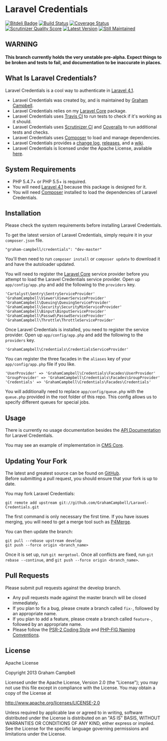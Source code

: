 Laravel Credentials
===================


[![Bitdeli Badge](https://d2weczhvl823v0.cloudfront.net/GrahamCampbell/Laravel-Credentials/trend.png)](https://bitdeli.com/free "Bitdeli Badge")
[![Build Status](https://travis-ci.org/GrahamCampbell/Laravel-Credentials.png?branch=develop)](https://travis-ci.org/GrahamCampbell/Laravel-Credentials)
[![Coverage Status](https://coveralls.io/repos/GrahamCampbell/Laravel-Credentials/badge.png?branch=develop)](https://coveralls.io/r/GrahamCampbell/Laravel-Credentials)
[![Scrutinizer Quality Score](https://scrutinizer-ci.com/g/GrahamCampbell/Laravel-Credentials/badges/quality-score.png?s=b384661adefa74fb4c695e50c7832c7f1ceea470)](https://scrutinizer-ci.com/g/GrahamCampbell/Laravel-Credentials)
[![Latest Version](https://poser.pugx.org/graham-campbell/credentials/v/stable.png)](https://packagist.org/packages/graham-campbell/credentials)
[![Still Maintained](http://stillmaintained.com/GrahamCampbell/Laravel-Credentials.png)](http://stillmaintained.com/GrahamCampbell/Laravel-Credentials)


## WARNING

#### This branch currently holds the very unstable pre-alpha. Expect things to be broken and tests to fail, and documentation to be inaccurate in places.


## What Is Laravel Credentials?

Laravel Credentials is a cool way to authenticate in [Laravel 4.1](http://laravel.com).  

* Laravel Credentials was created by, and is maintained by [Graham Campbell](https://github.com/GrahamCampbell).  
* Laravel Credentials relies on my [Laravel Core](https://github.com/GrahamCampbell/Laravel-Core) package.  
* Laravel Credentials uses [Travis CI](https://travis-ci.org/GrahamCampbell/Laravel-Credentials) to run tests to check if it's working as it should.  
* Laravel Credentials uses [Scrutinizer CI](https://scrutinizer-ci.com/g/GrahamCampbell/Laravel-Credentials) and [Coveralls](https://coveralls.io/r/GrahamCampbell/Laravel-Credentials) to run additional tests and checks.  
* Laravel Credentials uses [Composer](https://getcomposer.org) to load and manage dependencies.  
* Laravel Credentials provides a [change log](https://github.com/GrahamCampbell/Laravel-Credentials/blob/develop/CHANGELOG.md), [releases](https://github.com/GrahamCampbell/Laravel-Credentials/releases), and a [wiki](https://github.com/GrahamCampbell/Laravel-Credentials/wiki).  
* Laravel Credentials is licensed under the Apache License, available [here](https://github.com/GrahamCampbell/Laravel-Credentials/blob/develop/LICENSE.md).  


## System Requirements

* PHP 5.4.7+ or PHP 5.5+ is required.
* You will need [Laravel 4.1](http://laravel.com) because this package is designed for it.  
* You will need [Composer](https://getcomposer.org) installed to load the dependencies of Laravel Credentials.  


## Installation

Please check the system requirements before installing Laravel Credentials.  

To get the latest version of Laravel Credentials, simply require it in your `composer.json` file.  

`"graham-campbell/credentials": "dev-master"`  

You'll then need to run `composer install` or `composer update` to download it and have the autoloader updated.  

You will need to register the [Laravel Core](https://github.com/GrahamCampbell/Laravel-Core) service provider before you attempt to load the Laravel Credentials service provider. Open up `app/config/app.php` and add the following to the `providers` key.  

`'Cartalyst\Sentry\SentryServiceProvider'`  
`'GrahamCampbell\Viewer\ViewerServiceProvider'`  
`'GrahamCampbell\Queuing\QueuingServiceProvider'`  
`'GrahamCampbell\Security\SecurityMinServiceProvider'`  
`'GrahamCampbell\Binput\BinputServiceProvider'`  
`'GrahamCampbell\Passwd\PasswdServiceProvider'`  
`'GrahamCampbell\Throttle\ThrottleServiceProvider'`  

Once Laravel Credentials is installed, you need to register the service provider. Open up `app/config/app.php` and add the following to the `providers` key.  

`'GrahamCampbell\Credentials\CredentialsServiceProvider'`  

You can register the three facades in the `aliases` key of your `app/config/app.php` file if you like.  

`'UserProvider' => 'GrahamCampbell\Credentials\Facades\UserProvider'`  
`'GroupProvider' => 'GrahamCampbell\Credentials\Facades\GroupProvider'`  
`'Credentials' => 'GrahamCampbell\Credentials\Facades\Credentials'`  

You will additionally need to replace `app/config/queue.php` with the `queue.php` provided in the root folder of this repo. This config allows us to specify different queues for special jobs.  


## Usage

There is currently no usage documentation besides the [API Documentation](http://grahamcampbell.github.io/Laravel-Credentials
) for Laravel Credentials.  

You may see an example of implementation in [CMS Core](https://github.com/GrahamCampbell/CMS-Core).  


## Updating Your Fork

The latest and greatest source can be found on [GitHub](https://github.com/GrahamCampbell/Laravel-Credentials).  
Before submitting a pull request, you should ensure that your fork is up to date.  

You may fork Laravel Credentials:  

    git remote add upstream git://github.com/GrahamCampbell/Laravel-Credentials.git

The first command is only necessary the first time. If you have issues merging, you will need to get a merge tool such as [P4Merge](http://perforce.com/product/components/perforce_visual_merge_and_diff_tools).  

You can then update the branch:  

    git pull --rebase upstream develop
    git push --force origin <branch_name>

Once it is set up, run `git mergetool`. Once all conflicts are fixed, run `git rebase --continue`, and `git push --force origin <branch_name>`.  


## Pull Requests

Please submit pull requests against the develop branch.  

* Any pull requests made against the master branch will be closed immediately.  
* If you plan to fix a bug, please create a branch called `fix-`, followed by an appropriate name.  
* If you plan to add a feature, please create a branch called `feature-`, followed by an appropriate name.  
* Please follow the [PSR-2 Coding Style](https://github.com/php-fig/fig-standards/blob/master/accepted/PSR-2-coding-style-guide.md) and [PHP-FIG Naming Conventions](https://github.com/php-fig/fig-standards/blob/master/bylaws/002-psr-naming-conventions.md).  


## License

Apache License  

Copyright 2013 Graham Campbell  

Licensed under the Apache License, Version 2.0 (the "License");
you may not use this file except in compliance with the License.
You may obtain a copy of the License at  

 http://www.apache.org/licenses/LICENSE-2.0  

Unless required by applicable law or agreed to in writing, software
distributed under the License is distributed on an "AS IS" BASIS,
WITHOUT WARRANTIES OR CONDITIONS OF ANY KIND, either express or implied.
See the License for the specific language governing permissions and
limitations under the License.  
